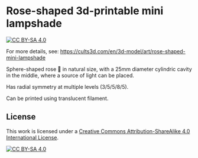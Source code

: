 # Rose-shaped 3d-printable mini lampshade

[![CC BY-SA 4.0][cc-by-sa-shield]][cc-by-sa]

For more details, see: https://cults3d.com/en/3d-model/art/rose-shaped-mini-lampshade

Sphere-shaped rose 🌹 in natural size, with a 25mm diameter cylindric cavity in the middle, where a source of light can be placed.

Has radial symmetry at multiple levels (3/5/5/8/5).

Can be printed using translucent filament.

## License

This work is licensed under a
[Creative Commons Attribution-ShareAlike 4.0 International License][cc-by-sa].

[![CC BY-SA 4.0][cc-by-sa-image]][cc-by-sa]

[cc-by-sa]: http://creativecommons.org/licenses/by-sa/4.0/
[cc-by-sa-image]: https://licensebuttons.net/l/by-sa/4.0/88x31.png
[cc-by-sa-shield]: https://img.shields.io/badge/License-CC%20BY--SA%204.0-lightgrey.svg
